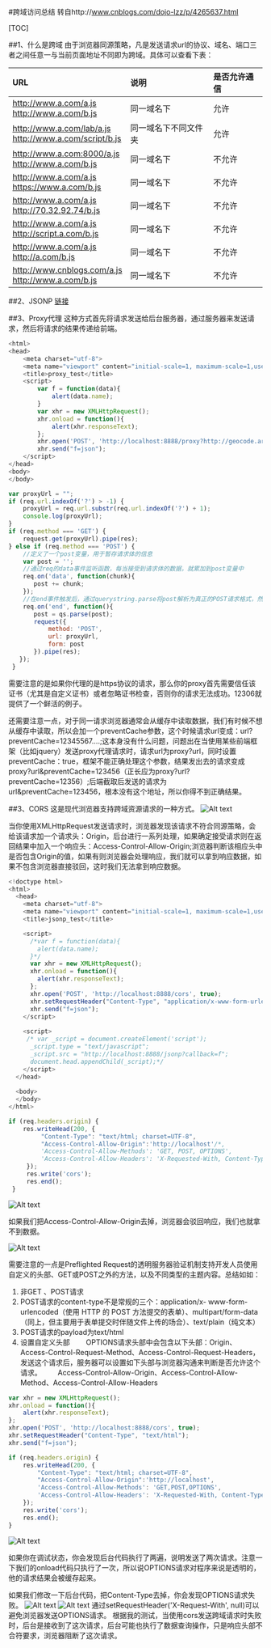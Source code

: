 #跨域访问总结
转自http://www.cnblogs.com/dojo-lzz/p/4265637.html

[TOC]


##1、什么是跨域
由于浏览器同源策略，凡是发送请求url的协议、域名、端口三者之间任意一与当前页面地址不同即为跨域。具体可以查看下表：

|URL|说明|是否允许通信|
| :-------- | :-------- | :-------- |
| http://www.a.com/a.js <br> http://www.a.com/b.js|同一域名下|允许|
| http://www.a.com/lab/a.js <br> http://www.a.com/script/b.js|同一域名下不同文件夹|允许|
| http://www.a.com:8000/a.js <br>  http://www.a.com/b.js|同一域名下|不允许|
| http://www.a.com/a.js <br>  https://www.a.com/b.js|同一域名下|不允许|
| http://www.a.com/a.js <br>  http://70.32.92.74/b.js|同一域名下|不允许|
| http://www.a.com/a.js <br>  http://script.a.com/b.js|同一域名下|不允许|
| http://www.a.com/a.js <br>  http://a.com/b.js|同一域名下|不允许|
| http://www.cnblogs.com/a.js <br>  http://www.a.com/b.js|同一域名下|不允许|

##2、JSONP
[链接](https://github.com/SSSStone/Note/blob/master/Ajax%E7%AC%94%E8%AE%B0/Ajax%E7%AC%94%E8%AE%B0.md)

##3、Proxy代理
这种方式首先将请求发送给后台服务器，通过服务器来发送请求，然后将请求的结果传递给前端。
``` javascript
<html>
<head>
	<meta charset="utf-8">
	<meta name="viewport" content="initial-scale=1, maximum-scale=1,user-scalable=no">
	<title>proxy_test</title>
	<script>
		var f = function(data){
			alert(data.name);
		}
		var xhr = new XMLHttpRequest();
		xhr.onload = function(){
			alert(xhr.responseText);
		};
		xhr.open('POST', 'http://localhost:8888/proxy?http://geocode.arcgis.com/arcgis/rest/services/World/GeocodeServer', true);
		xhr.send("f=json");
	</script>
</head>
<body>
</body>
```
``` javascript
var proxyUrl = "";
if (req.url.indexOf('?') > -1) {
	proxyUrl = req.url.substr(req.url.indexOf('?') + 1);
	console.log(proxyUrl);
}
if (req.method === 'GET') {
	request.get(proxyUrl).pipe(res);
} else if (req.method === 'POST') {
	//定义了一个post变量，用于暂存请求体的信息
	var post = '';     
	//通过req的data事件监听函数，每当接受到请求体的数据，就累加到post变量中
	req.on('data', function(chunk){    
       post += chunk;
	});
	//在end事件触发后，通过querystring.parse将post解析为真正的POST请求格式，然后向客户端返回。
	req.on('end', function(){    
       post = qs.parse(post);
       request({
           method: 'POST',
           url: proxyUrl,
           form: post
       }).pipe(res);
   });
 }
```
需要注意的是如果你代理的是https协议的请求，那么你的proxy首先需要信任该证书（尤其是自定义证书）或者忽略证书检查，否则你的请求无法成功。12306就提供了一个鲜活的例子。

还需要注意一点，对于同一请求浏览器通常会从缓存中读取数据，我们有时候不想从缓存中读取，所以会加一个preventCache参数，这个时候请求url变成：url?preventCache=12345567....;这本身没有什么问题，问题出在当使用某些前端框架（比如jquery）发送proxy代理请求时，请求url为proxy?url，同时设置preventCache：true，框架不能正确处理这个参数，结果发出去的请求变成proxy?url&preventCache=123456（正长应为proxy?url?preventCache=12356）;后端截取后发送的请求为url&preventCache=123456，根本没有这个地址，所以你得不到正确结果。

##3、CORS
这是现代浏览器支持跨域资源请求的一种方式。
![Alt text](./1459132915318.png)

当你使用XMLHttpRequest发送请求时，浏览器发现该请求不符合同源策略，会给该请求加一个请求头：Origin，后台进行一系列处理，如果确定接受请求则在返回结果中加入一个响应头：Access-Control-Allow-Origin;浏览器判断该相应头中是否包含Origin的值，如果有则浏览器会处理响应，我们就可以拿到响应数据，如果不包含浏览器直接驳回，这时我们无法拿到响应数据。

``` javascript
<!doctype html>
<html>
  <head>
    <meta charset="utf-8">
    <meta name="viewport" content="initial-scale=1, maximum-scale=1,user-scalable=no">
    <title>jsonp_test</title>

    <script>
      /*var f = function(data){
        alert(data.name);
      }*/
      var xhr = new XMLHttpRequest();
      xhr.onload = function(){
        alert(xhr.responseText);
      };
      xhr.open('POST', 'http://localhost:8888/cors', true);
      xhr.setRequestHeader("Content-Type", "application/x-www-form-urlencoded");
      xhr.send("f=json");
    </script>
    
    <script>
     /* var _script = document.createElement('script');
      _script.type = "text/javascript";
      _script.src = "http://localhost:8888/jsonp?callback=f";
      document.head.appendChild(_script);*/
    </script>
  </head>
  
  <body>
  </body>
</html>
```
``` javascript
if (req.headers.origin) {
    res.writeHead(200, {
         "Content-Type": "text/html; charset=UTF-8",
         "Access-Control-Allow-Origin":'http://localhost'/*,
         'Access-Control-Allow-Methods': 'GET, POST, OPTIONS',
         'Access-Control-Allow-Headers': 'X-Requested-With, Content-Type'*/
     });
     res.write('cors');
     res.end();
 }
```
![Alt text](./1459133071889.png)

如果我们把Access-Control-Allow-Origin去掉，浏览器会驳回响应，我们也就拿不到数据。

![Alt text](./1459133086734.png)

需要注意的一点是Preflighted Request的透明服务器验证机制支持开发人员使用自定义的头部、GET或POST之外的方法，以及不同类型的主题内容。总结如如：
1. 非GET 、POST请求
2. POST请求的content-type不是常规的三个：application/x- www-form-urlencoded（使用 HTTP 的 POST 方法提交的表单）、multipart/form-data（同上，但主要用于表单提交时伴随文件上传的场合）、text/plain（纯文本）
3. POST请求的payload为text/html
4. 设置自定义头部
　　OPTIONS请求头部中会包含以下头部：Origin、Access-Control-Request-Method、Access-Control-Request-Headers，发送这个请求后，服务器可以设置如下头部与浏览器沟通来判断是否允许这个请求。
　　Access-Control-Allow-Origin、Access-Control-Allow-Method、Access-Control-Allow-Headers
``` javascript
var xhr = new XMLHttpRequest();
xhr.onload = function(){
	alert(xhr.responseText);
};
xhr.open('POST', 'http://localhost:8888/cors', true);
xhr.setRequestHeader("Content-Type", "text/html");
xhr.send("f=json");
```
``` javascript
if (req.headers.origin) {
    res.writeHead(200, {
        "Content-Type": "text/html; charset=UTF-8",
        "Access-Control-Allow-Origin":'http://localhost',
        'Access-Control-Allow-Methods': 'GET,POST,OPTIONS',
        'Access-Control-Allow-Headers': 'X-Requested-With, Content-Type'/**/
    });
    res.write('cors');
    res.end();
}
```
![Alt text](./1459133223537.png)

如果你在调试状态，你会发现后台代码执行了两遍，说明发送了两次请求。注意一下我们的onload代码只执行了一次，所以说OPTIONS请求对程序来说是透明的，他的请求结果会被缓存起来。

如果我们修改一下后台代码，把Content-Type去掉，你会发现OPTIONS请求失败。
![Alt text](./1459133292091.png)
![Alt text](./1459133299381.png)
通过setRequestHeader('X-Request-With', null)可以避免浏览器发送OPTIONS请求。
根据我的测试，当使用cors发送跨域请求时失败时，后台是接收到了这次请求，后台可能也执行了数据查询操作，只是响应头部不合符要求，浏览器阻断了这次请求。
